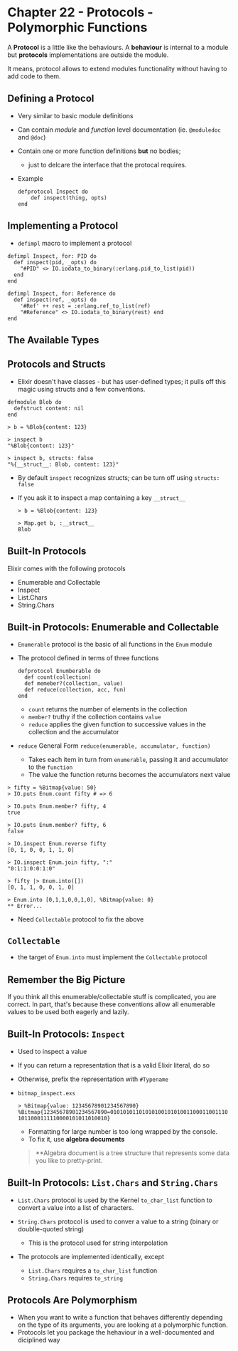 # Chapter 22 - Protocols - Polymorphic Functions

A **Protocol** is a little like the behaviours. A **behaviour** is internal to a module but **protocols** implementations are outside the module.

It means, protocol allows to extend modules functionality without having to add code to them.

## Defining a Protocol

* Very similar to basic module definitions
* Can contain *module* and *function* level documentation (ie. `@moduledoc` and `@doc`)
* Contain one or more function definitions **but** no bodies;
    * just to delcare the interface that the protocal requires.
* Example

    ```
    defprotocol Inspect do
        def inspect(thing, opts)
    end
    ```
## Implementing a Protocol

* `defimpl` macro to implement a protocol

```
defimpl Inspect, for: PID do
  def inspect(pid, _opts) do
    "#PID" <> IO.iodata_to_binary(:erlang.pid_to_list(pid))
  end
end

defimpl Inspect, for: Reference do
  def inspect(ref, _opts) do    '#Ref' ++ rest = :erlang.ref_to_list(ref)    "#Reference" <> IO.iodata_to_binary(rest) endend
```

## The Available Types

## Protocols and Structs

* Elixir doesn't have classes - but has user-defined types; it pulls off this magic using structs and a few conventions.

```
defmodule Blob do
  defstruct content: nil
end

> b = %Blob{content: 123}

> inspect b
"%Blob{content: 123}"

> inspect b, structs: false
"%{__struct__: Blob, content: 123}"
```

* By default `inspect` recognizes structs; can be turn off using `structs: false`
* If you ask it to inspect a map containing a key `__struct__`

    ```
    > b = %Blob{content: 123}

    > Map.get b, :__struct__
    Blob
    ```

## Built-In Protocols

Elixir comes with the following protocols

* Enumerable and Collectable
* Inspect
* List.Chars
* String.Chars

## Built-in Protocols: Enumerable and Collectable

* `Enumerable` protocol is the basic of all functions in the `Enum` module
* The protocol defined in terms of three functions
    
    ```
    defprotocol Enumberable do
      def count(collection)
      def memeber?(collection, value)
      def reduce(collection, acc, fun)
    end
    ``` 
    
    * `count` returns the number of elements in the collection
    * `member?` truthy if the collection contains `value`
    * `reduce` applies the given function to successive values in the collection and the accumulator

* `reduce` General Form `reduce(enumerable, accumulator, function)`
    * Takes each item in turn from `enumerable`, passing it and accumulator to the `function` 
    * The value the function returns becomes the accumulators next value

```
> fifty = %Bitmap{value: 50}
> IO.puts Enum.count fifty # => 6

> IO.puts Enum.member? fifty, 4
true

> IO.puts Enum.member? fifty, 6
false

> IO.inspect Enum.reverse fifty
[0, 1, 0, 0, 1, 1, 0]

> IO.inspect Enum.join fifty, ":"
"0:1:1:0:0:1:0"

> fifty |> Enum.into([])
[0, 1, 1, 0, 0, 1, 0]

```


```
> Enum.into [0,1,1,0,0,1,0], %Bitmap{value: 0}
** Error...
```
* Need `Collectable` protocol to fix the above

## `Collectable`

* the target of `Enum.into` must implement the `Collectable` protocol

## Remember the Big Picture

If you think all this enumerable/collectable stuff is complicated, you are correct. In part, that's because these conventions allow all enumerable values to be used both eagerly and lazily.

## Built-In Protocols: `Inspect`

* Used to inspect a value
* If you can return a representation that is a valid Elixir literal, do so
* Otherwise, prefix the representation with `#Typename`

* `bitmap_inspect.exs`

    ```
    > %Bitmap{value: 12345678901234567890}
    %Bitmap{12345678901234567890=0101010110101010010101001100011001110 1011000111110000101011010010}
    ```
    
    * Formatting for large number is too long wrapped by the console.
    * To fix it, use **algebra documents**

    > **Algebra document is a tree structure that represents some
    > data you like to pretty-print.

## Built-In Protocols: `List.Chars` and `String.Chars`

* `List.Chars` protocol is used by the Kernel `to_char_list` function to convert a value into a list of characters. 
* `String.Chars` protocol is used to conver a value to a string (binary or doublle-quoted string)
    * This is the protocol used for string interpolation

* The protocols are implemented identically, except
    * `List.Chars` requires a `to_char_list` function
    * `String.Chars` requires `to_string`

## Protocols Are Polymorphism

* When you want to write a function that behaves differently depending on the type of its arguments, you are looking at a polymorphic function.
* Protocols let you package the hehaviour in a well-documented and diciplined way